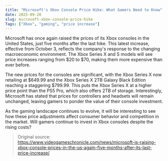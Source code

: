 ```yaml
---
title: "Microsoft's Xbox Console Price Hike: What Gamers Need to Know"
date: 2025-09-20
slug: microsoft-xbox-console-price-hike
Tags: ["Xbox", "gaming", "price increase"]
---
```


Microsoft has once again raised the prices of its Xbox consoles in the United States, just five months after the last hike. This latest increase, effective from October 3, reflects the company's response to the changing macroeconomic environment. The Xbox Series X and S models will see price increases ranging from $20 to $70, making them more expensive than ever before.

The new prices for the consoles are significant, with the Xbox Series X now retailing at $649.99 and the Xbox Series X 2TB Galaxy Black Edition reaching a staggering $799.99. This puts the Xbox Series X at a higher price point than the PS5 Pro, which also offers 2TB of storage. Interestingly, Microsoft has stated that prices for controllers and headsets will remain unchanged, leaving gamers to ponder the value of their console investment.

As the gaming landscape continues to evolve, it will be interesting to see how these price adjustments affect consumer behavior and competition in the market. Will gamers continue to invest in Xbox consoles despite the rising costs?
> Original source: https://www.videogameschronicle.com/news/microsoft-is-raising-xbox-console-prices-in-the-us-again-five-months-after-its-last-price-increase/